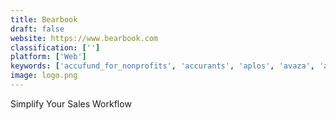 ```yaml
---
title: Bearbook
draft: false 
website: https://www.bearbook.com
classification: ['']
platform: ['Web']
keywords: ['accufund_for_nonprofits', 'accurants', 'aplos', 'avaza', 'avidxchange', 'brightpearl', 'chargebee', 'cosmolex', 'easy_accountax', 'gfp', 'gnucash', 'intacct', 'leasequery', 'ledger', 'money_manager_ex', 'netsuite', 'property_matrix', 'quickbooks_online', 'sage_50cloud', 'xero', 'zoho_books', 'fusebill']
image: logo.png
---
```

Simplify Your Sales Workflow